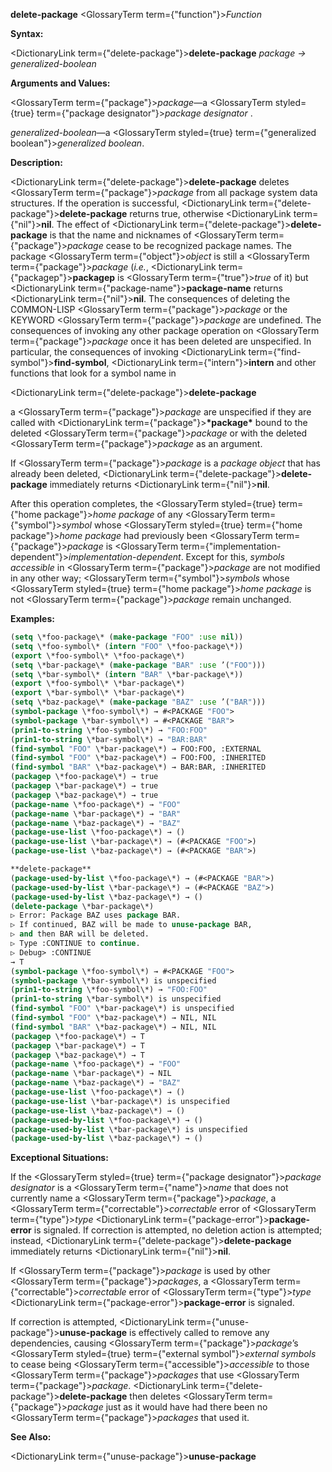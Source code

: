 **delete-package** <GlossaryTerm  term={"function"}><i>Function</i></GlossaryTerm> 



**Syntax:** 



<DictionaryLink  term={"delete-package"}><b>delete-package</b></DictionaryLink> *package → generalized-boolean* 



**Arguments and Values:** 



<GlossaryTerm  term={"package"}><i>package</i></GlossaryTerm>—a <GlossaryTerm styled={true} term={"package designator"}><i>package designator</i></GlossaryTerm> . 



*generalized-boolean*—a <GlossaryTerm styled={true} term={"generalized boolean"}><i>generalized boolean</i></GlossaryTerm>. 



**Description:** 



<DictionaryLink  term={"delete-package"}><b>delete-package</b></DictionaryLink> deletes <GlossaryTerm  term={"package"}><i>package</i></GlossaryTerm> from all package system data structures. If the operation is successful, <DictionaryLink  term={"delete-package"}><b>delete-package</b></DictionaryLink> returns true, otherwise <DictionaryLink  term={"nil"}><b>nil</b></DictionaryLink>. The effect of <DictionaryLink  term={"delete-package"}><b>delete-package</b></DictionaryLink> is that the name and nicknames of <GlossaryTerm  term={"package"}><i>package</i></GlossaryTerm> cease to be recognized package names. The package <GlossaryTerm  term={"object"}><i>object</i></GlossaryTerm> is still a <GlossaryTerm  term={"package"}><i>package</i></GlossaryTerm> (*i.e.*, <DictionaryLink  term={"packagep"}><b>packagep</b></DictionaryLink> is <GlossaryTerm  term={"true"}><i>true</i></GlossaryTerm> of it) but <DictionaryLink  term={"package-name"}><b>package-name</b></DictionaryLink> returns <DictionaryLink  term={"nil"}><b>nil</b></DictionaryLink>. The consequences of deleting the COMMON-LISP <GlossaryTerm  term={"package"}><i>package</i></GlossaryTerm> or the KEYWORD <GlossaryTerm  term={"package"}><i>package</i></GlossaryTerm> are undefined. The consequences of invoking any other package operation on <GlossaryTerm  term={"package"}><i>package</i></GlossaryTerm> once it has been deleted are unspecified. In particular, the consequences of invoking <DictionaryLink  term={"find-symbol"}><b>find-symbol</b></DictionaryLink>, <DictionaryLink  term={"intern"}><b>intern</b></DictionaryLink> and other functions that look for a symbol name in 







 



 



<DictionaryLink  term={"delete-package"}><b>delete-package</b></DictionaryLink> 



a <GlossaryTerm  term={"package"}><i>package</i></GlossaryTerm> are unspecified if they are called with <DictionaryLink  term={"package"}><b>\*package\*</b></DictionaryLink> bound to the deleted <GlossaryTerm  term={"package"}><i>package</i></GlossaryTerm> or with the deleted <GlossaryTerm  term={"package"}><i>package</i></GlossaryTerm> as an argument. 



If <GlossaryTerm  term={"package"}><i>package</i></GlossaryTerm> is a *package object* that has already been deleted, <DictionaryLink  term={"delete-package"}><b>delete-package</b></DictionaryLink> immediately returns <DictionaryLink  term={"nil"}><b>nil</b></DictionaryLink>. 



After this operation completes, the <GlossaryTerm styled={true} term={"home package"}><i>home package</i></GlossaryTerm> of any <GlossaryTerm  term={"symbol"}><i>symbol</i></GlossaryTerm> whose <GlossaryTerm styled={true} term={"home package"}><i>home package</i></GlossaryTerm> had previously been <GlossaryTerm  term={"package"}><i>package</i></GlossaryTerm> is <GlossaryTerm  term={"implementation-dependent"}><i>implementation-dependent</i></GlossaryTerm>. Except for this, *symbols accessible* in <GlossaryTerm  term={"package"}><i>package</i></GlossaryTerm> are not modified in any other way; <GlossaryTerm  term={"symbol"}><i>symbols</i></GlossaryTerm> whose <GlossaryTerm styled={true} term={"home package"}><i>home package</i></GlossaryTerm> is not <GlossaryTerm  term={"package"}><i>package</i></GlossaryTerm> remain unchanged. 



**Examples:**
```lisp
(setq \*foo-package\* (make-package "FOO" :use nil)) 
(setq \*foo-symbol\* (intern "FOO" \*foo-package\*)) 
(export \*foo-symbol\* \*foo-package\*) 
(setq \*bar-package\* (make-package "BAR" :use ’("FOO"))) 
(setq \*bar-symbol\* (intern "BAR" \*bar-package\*)) 
(export \*foo-symbol\* \*bar-package\*) 
(export \*bar-symbol\* \*bar-package\*) 
(setq \*baz-package\* (make-package "BAZ" :use ’("BAR"))) 
(symbol-package \*foo-symbol\*) → #<PACKAGE "FOO"> 
(symbol-package \*bar-symbol\*) → #<PACKAGE "BAR"> 
(prin1-to-string \*foo-symbol\*) → "FOO:FOO" 
(prin1-to-string \*bar-symbol\*) → "BAR:BAR" 
(find-symbol "FOO" \*bar-package\*) → FOO:FOO, :EXTERNAL 
(find-symbol "FOO" \*baz-package\*) → FOO:FOO, :INHERITED 
(find-symbol "BAR" \*baz-package\*) → BAR:BAR, :INHERITED 
(packagep \*foo-package\*) → true 
(packagep \*bar-package\*) → true 
(packagep \*baz-package\*) → true 
(package-name \*foo-package\*) → "FOO" 
(package-name \*bar-package\*) → "BAR" 
(package-name \*baz-package\*) → "BAZ" 
(package-use-list \*foo-package\*) → () 
(package-use-list \*bar-package\*) → (#<PACKAGE "FOO">) 
(package-use-list \*baz-package\*) → (#<PACKAGE "BAR">) 

**delete-package** 
(package-used-by-list \*foo-package\*) → (#<PACKAGE "BAR">) 
(package-used-by-list \*bar-package\*) → (#<PACKAGE "BAZ">) 
(package-used-by-list \*baz-package\*) → () 
(delete-package \*bar-package\*) 
▷ Error: Package BAZ uses package BAR. 
▷ If continued, BAZ will be made to unuse-package BAR, 
▷ and then BAR will be deleted. 
▷ Type :CONTINUE to continue. 
▷ Debug> :CONTINUE 
→ T 
(symbol-package \*foo-symbol\*) → #<PACKAGE "FOO"> 
(symbol-package \*bar-symbol\*) is unspecified 
(prin1-to-string \*foo-symbol\*) → "FOO:FOO" 
(prin1-to-string \*bar-symbol\*) is unspecified 
(find-symbol "FOO" \*bar-package\*) is unspecified 
(find-symbol "FOO" \*baz-package\*) → NIL, NIL 
(find-symbol "BAR" \*baz-package\*) → NIL, NIL 
(packagep \*foo-package\*) → T 
(packagep \*bar-package\*) → T 
(packagep \*baz-package\*) → T 
(package-name \*foo-package\*) → "FOO" 
(package-name \*bar-package\*) → NIL 
(package-name \*baz-package\*) → "BAZ" 
(package-use-list \*foo-package\*) → () 
(package-use-list \*bar-package\*) is unspecified 
(package-use-list \*baz-package\*) → () 
(package-used-by-list \*foo-package\*) → () 
(package-used-by-list \*bar-package\*) is unspecified 
(package-used-by-list \*baz-package\*) → () 
```
**Exceptional Situations:** 



If the <GlossaryTerm styled={true} term={"package designator"}><i>package designator</i></GlossaryTerm> is a <GlossaryTerm  term={"name"}><i>name</i></GlossaryTerm> that does not currently name a <GlossaryTerm  term={"package"}><i>package</i></GlossaryTerm>, a <GlossaryTerm  term={"correctable"}><i>correctable</i></GlossaryTerm> error of <GlossaryTerm  term={"type"}><i>type</i></GlossaryTerm> <DictionaryLink  term={"package-error"}><b>package-error</b></DictionaryLink> is signaled. If correction is attempted, no deletion action is attempted; instead, <DictionaryLink  term={"delete-package"}><b>delete-package</b></DictionaryLink> immediately returns <DictionaryLink  term={"nil"}><b>nil</b></DictionaryLink>. 



If <GlossaryTerm  term={"package"}><i>package</i></GlossaryTerm> is used by other <GlossaryTerm  term={"package"}><i>packages</i></GlossaryTerm>, a <GlossaryTerm  term={"correctable"}><i>correctable</i></GlossaryTerm> error of <GlossaryTerm  term={"type"}><i>type</i></GlossaryTerm> <DictionaryLink  term={"package-error"}><b>package-error</b></DictionaryLink> is signaled. 



 



 



If correction is attempted, <DictionaryLink  term={"unuse-package"}><b>unuse-package</b></DictionaryLink> is effectively called to remove any dependencies, causing <GlossaryTerm  term={"package"}><i>package</i></GlossaryTerm>’s <GlossaryTerm styled={true} term={"external symbol"}><i>external symbols</i></GlossaryTerm> to cease being <GlossaryTerm  term={"accessible"}><i>accessible</i></GlossaryTerm> to those <GlossaryTerm  term={"package"}><i>packages</i></GlossaryTerm> that use <GlossaryTerm  term={"package"}><i>package</i></GlossaryTerm>. <DictionaryLink  term={"delete-package"}><b>delete-package</b></DictionaryLink> then deletes <GlossaryTerm  term={"package"}><i>package</i></GlossaryTerm> just as it would have had there been no <GlossaryTerm  term={"package"}><i>packages</i></GlossaryTerm> that used it. 



**See Also:** 



<DictionaryLink  term={"unuse-package"}><b>unuse-package</b></DictionaryLink> 



